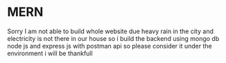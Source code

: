 # MERN
Sorry I am not able to build whole website due heavy rain in the city and electricity is not there in our house
so i build the backend using mongo db node js and express js with postman api
so please consider it  under the environment i will be thankfull
